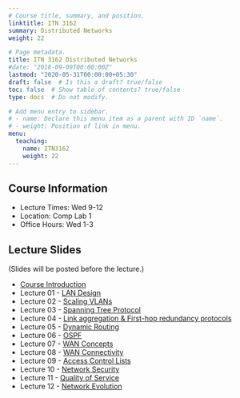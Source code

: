 ```yaml
---
# Course title, summary, and position.
linktitle: ITN 3162
summary: Distributed Networks
weight: 22

# Page metadata.
title: ITN 3162 Distributed Networks
#date: "2018-09-09T00:00:00Z"
lastmod: "2020-05-31T00:00:00+05:30"
draft: false  # Is this a draft? true/false
toc: false  # Show table of contents? true/false
type: docs  # Do not modify.

# Add menu entry to sidebar.
# - name: Declare this menu item as a parent with ID `name`.
# - weight: Position of link in menu.
menu:
  teaching:
    name: ITN3162
    weight: 22
---
```


## Course Information

- Lecture Times: Wed 9-12
- Location: Comp Lab 1
- Office Hours: Wed 1-3

<!--
## Continuous Feedback
You can provide continuous feedback on lectures, subject matters and performance of the lecturer anonymously through this [Online Feedback Form](https://goo.gl/forms/0QkX4MapDyZp69ts2).
-->
 
## Lecture Slides
(Slides will be posted before the lecture.)

- [Course Introduction](https://academic.nimal.info/files/ITN3162_00_Introduction.pdf)
- Lecture 01 - [LAN Design](https://academic.nimal.info/files/ITN3162_01_LAN_Design.pdf)
- Lecture 02 - [Scaling VLANs](https://academic.nimal.info/files/ITN3162_02_Scaling_VLANs.pdf)
- Lecture 03 - [Spanning Tree Protocol](https://academic.nimal.info/files/ITN3162_03_STP.pdf)
- Lecture 04 - [Link aggregation & First-hop redundancy protocols](https://academic.nimal.info/files/ITN3162_04_Link_Aggregation_FHRP.pdf)
- Lecture 05 - [Dynamic Routing](https://academic.nimal.info/files/ITN3162_05_Dynamic_Routing.pdf)
- Lecture 06 - [OSPF](https://academic.nimal.info/files/ITN3162_06_OSPF.pdf)
- Lecture 07 - [WAN Concepts](https://academic.nimal.info/files/ITN3162_07_WAN_Concepts.pdf)
- Lecture 08 - [WAN Connectivity](https://academic.nimal.info/files/ITN3162_08_WAN_Connectivity.pdf)
- Lecture 09 - [Access Control Lists](https://academic.nimal.info/files/ITN3162_09_ACL.pdf)
- Lecture 10 - [Network Security](https://academic.nimal.info/files/ITN3162_10_Network_Security.pdf)
- Lecture 11 - [Quality of Service](https://academic.nimal.info/files/ITN3162_11_QoS.pdf)
- Lecture 12 - [Network Evolution](https://academic.nimal.info/files/ITN3162_12_Network_Evolution.pdf)